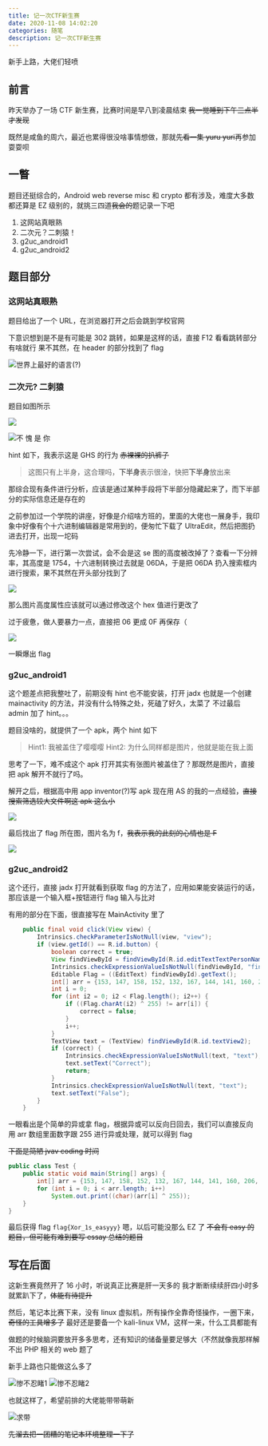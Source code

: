 ```yaml
---
title: 记一次CTF新生赛
date: 2020-11-08 14:02:20
categories: 随笔
description: 记一次CTF新生赛
---
```


新手上路，大佬们轻喷

## 前言

昨天举办了一场 CTF 新生赛，比赛时间是早八到凌晨结束 ~~我一觉睡到下午三点半才发现~~

既然是咸鱼的周六，最近也累得很没啥事情想做，那就~~先看一集 yuru yuri~~再参加耍耍呗

## 一瞥

题目还挺综合的，Android web reverse misc 和 crypto 都有涉及，难度大多数都还算是 EZ 级别的，就挑三四道~~我会的~~题记录一下吧

1. 这网站真眼熟
2. 二次元？二刺猿！
3. g2uc_android1
4. g2uc_android2

## 题目部分

### 这网站真眼熟

题目给出了一个 URL，在浏览器打开之后会跳到学校官网

下意识想到是不是有可能是 302 跳转，如果是这样的话，直接 F12 看看跳转部分有啥就行
果不其然，在 header 的部分找到了 flag

![世界上最好的语言(?)](./20201108145848.png)

### 二次元? 二刺猿

题目如图所示

![](./20201108145907.png)

![不 愧 是 你](./20201108145856.png)

hint 如下，我表示这是 GHS 的行为 ~~赤裸裸的扒裤子~~

> 这图只有上半身，这合理吗，**下半身**表示很淦，快把**下半身**放出来

那综合现有条件进行分析，应该是通过某种手段将下半部分隐藏起来了，而下半部分的实际信息还是存在的

之前参加过一个学院的讲座，好像是介绍啥方班的，里面的大佬也一展身手，我印象中好像有个十六进制编辑器是常用到的，便匆忙下载了 UltraEdit，然后把图扔进去打开，出现一坨码

先冷静一下，进行第一次尝试，会不会是这 se 图的高度被改掉了？查看一下分辨率，其高度是 1754，十六进制转换过去就是 06DA，于是把 06DA 扔入搜索框内进行搜索，果不其然在开头部分找到了

![](./20201108145926.png)

那么图片高度属性应该就可以通过修改这个 hex 值进行更改了

过于疲惫，做人要暴力一点，直接把 06 更成 0F 再保存（

![](./20201108145935.png)

一瞬爆出 flag

### g2uc_android1

这个题差点把我整吐了，前期没有 hint 也不能安装，打开 jadx 也就是一个创建 mainactivity 的方法，并没有什么特殊之处，死磕了好久，太菜了
不过最后 admin 加了 hint。。。

题目没啥的，就提供了一个 apk，两个 hint 如下

> Hint1: 我被盖住了嘤嘤嘤
> Hint2: 为什么同样都是图片，他就是能在我上面

思考了一下，难不成这个 apk 打开其实有张图片被盖住了？那既然是图片，直接把 apk 解开不就行了吗。

解开之后，根据高中用 app inventor(?)写 apk 现在用 AS 的我的一点经验，~~直接搜索筛选较大文件啊这 apk 这么小~~

![](./20201108145950.png)

最后找出了 flag 所在图，图片名为 f，~~我表示我的此刻的心情也是 F~~

![](./20201108145959.png)

### g2uc_android2

这个还行，直接 jadx 打开就看到获取 flag 的方法了，应用如果能安装运行的话，那应该是一个输入框+按钮进行 flag 输入与比对

有用的部分在下面，很直接写在 MainActivity 里了

```java
    public final void click(View view) {
        Intrinsics.checkParameterIsNotNull(view, "view");
        if (view.getId() == R.id.button) {
            boolean correct = true;
            View findViewById = findViewById(R.id.editTextTextPersonName);
            Intrinsics.checkExpressionValueIsNotNull(findViewById, "findViewById<EditText>(R…d.editTextTextPersonName)");
            Editable Flag = ((EditText) findViewById).getText();
            int[] arr = {153, 147, 158, 152, 132, 167, 144, 141, 160, 206, 140, 160, 154, 158, 140, 134, 134, 134, 130};
            int i = 0;
            for (int i2 = 0; i2 < Flag.length(); i2++) {
                if ((Flag.charAt(i2) ^ 255) != arr[i]) {
                    correct = false;
                }
                i++;
            }
            TextView text = (TextView) findViewById(R.id.textView2);
            if (correct) {
                Intrinsics.checkExpressionValueIsNotNull(text, "text");
                text.setText("Correct");
                return;
            }
            Intrinsics.checkExpressionValueIsNotNull(text, "text");
            text.setText("False");
        }
    }
```

一眼看出是个简单的异或拿 flag，根据异或可以反向日回去，我们可以直接反向用 arr 数组里面数字跟 255 进行异或处理，就可以得到 flag

~~下面是简陋 jvav coding 时间~~

```java
public class Test {
    public static void main(String[] args) {
        int[] arr = {153, 147, 158, 152, 132, 167, 144, 141, 160, 206, 140, 160, 154, 158, 140, 134, 134, 134, 130};
        for (int i = 0; i < arr.length; i++)
            System.out.print((char)(arr[i] ^ 255));
    }
}
```

最后获得 flag `flag{Xor_1s_easyyy}`
嗯，以后可能没那么 EZ 了
~~不会有 easy 的题目，但可能有难到要写 essay 总结的题目~~

## 写在后面

这新生赛竟然开了 16 小时，听说真正比赛是肝一天多的
我才断断续续肝四小时多就累趴下了，~~体能有待提升~~

然后，笔记本比赛下来，没有 linux 虚拟机，所有操作全靠奇怪操作，一圈下来，~~奇怪的工具增多了~~
最好还是要备一个 kali-linux VM，这样一来，什么工具都能有

做题的时候脑洞要放开多多思考，还有知识的储备量要足够大（不然就像我那样解不出 PHP 相关的 web 题了

新手上路也只能做这么多了

![惨不忍睹1](./20201108150040.png)
![惨不忍睹2](./20201108150044.png)

也就这样了，希望前排的大佬能带带萌新

![求带](./20201108150102.png)

~~先溜去把一团糟的笔记本环境整理一下了~~
